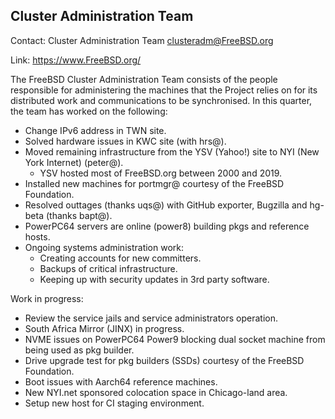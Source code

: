 ## Cluster Administration Team ##

Contact: Cluster Administration Team <clusteradm@FreeBSD.org>

Link: https://www.FreeBSD.org/

The FreeBSD Cluster Administration Team consists of the people responsible for administering the machines that the Project relies on for its distributed work and communications to be synchronised. In this quarter, the team has worked on the following:

* Change IPv6 address in TWN site.
* Solved hardware issues in KWC site (with hrs@).
* Moved remaining infrastructure from the YSV (Yahoo!) site to NYI (New York Internet) (peter@).
    * YSV hosted most of FreeBSD.org between 2000 and 2019.
* Installed new machines for portmgr@ courtesy of the FreeBSD Foundation.
* Resolved outtages (thanks uqs@) with GitHub exporter, Bugzilla and hg-beta (thanks bapt@).
* PowerPC64 servers are online (power8) building pkgs and reference hosts.
* Ongoing systems administration work:
    * Creating accounts for new committers.
    * Backups of critical infrastructure.
    * Keeping up with security updates in 3rd party software.

Work in progress:

* Review the service jails and service administrators operation.
* South Africa Mirror (JINX) in progress.
* NVME issues on PowerPC64 Power9 blocking dual socket machine from being used as pkg builder.
* Drive upgrade test for pkg builders (SSDs) courtesy of the FreeBSD Foundation.
* Boot issues with Aarch64 reference machines.
* New NYI.net sponsored colocation space in Chicago-land area.
* Setup new host for CI staging environment.
